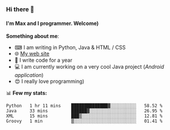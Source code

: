 ### Hi there 👋
#### I'm Max and I programmer. Welcome)

**Something about me**:
- ⌨ I am writing in Python, Java & HTML / CSS
- 🌐 [My web site](https://merive.herokuapp.com/)
- 🎈 I write code for a year
- 💻 I am currently working on a very cool Java project (*Android application*)
- 😍 I really love programming)

📊 **Few my stats:**
<!--START_SECTION:waka-->
```text
Python   1 hr 11 mins    ██████████████▓░░░░░░░░░░   58.52 % 
Java     33 mins         ██████▓░░░░░░░░░░░░░░░░░░   26.95 % 
XML      15 mins         ███▒░░░░░░░░░░░░░░░░░░░░░   12.81 % 
Groovy   1 min           ▒░░░░░░░░░░░░░░░░░░░░░░░░   01.41 % 
```
<!--END_SECTION:waka-->
